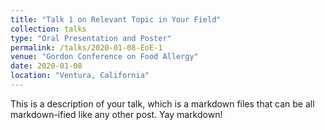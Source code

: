 ```yaml
---
title: "Talk 1 on Relevant Topic in Your Field"
collection: talks
type: "Oral Presentation and Poster"
permalink: /talks/2020-01-08-EoE-1
venue: "Gordon Conference on Food Allergy"
date: 2020-01-08
location: "Ventura, California"
---
```


This is a description of your talk, which is a markdown files that can be all markdown-ified like any other post. Yay markdown!
